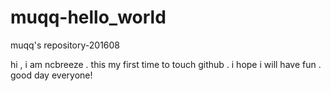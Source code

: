 # muqq-hello_world
muqq's repository-201608

hi , i am ncbreeze .
this my first time to touch github .
i hope i will have fun .
good day everyone!

